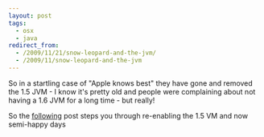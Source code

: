 ```yaml
---
layout: post
tags:
  - osx
  - java
redirect_from:
  - /2009/11/21/snow-leopard-and-the-jvm/
  - /2009/11/snow-leopard-and-the-jvm
---
```


So in a startling case of "Apple knows best" they have gone and removed the
1.5 JVM - I know it's pretty old and people were complaining about not
having a 1.6 JVM for a long time - but really!

So the [following](http://chxor.chxo.com/post/183013153/installing-java-1-5-on-snow-leopard)
post steps you through re-enabling the 1.5 VM and now semi-happy days
